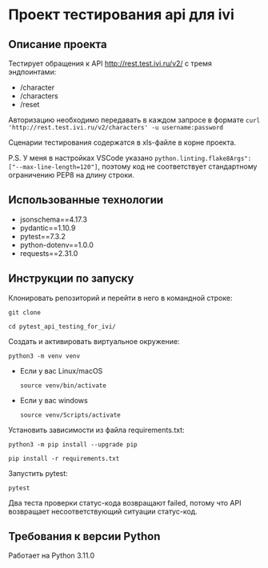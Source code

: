 # Проект тестирования api для ivi


## Описание проекта
Тестирует обращения к API http://rest.test.ivi.ru/v2/ с тремя эндпоинтами:
 - /character
 - /characters
 - /reset

Авторизацию необходимо передавать в каждом запросе в формате
```curl 'http://rest.test.ivi.ru/v2/characters' -u username:password```

Сценарии тестирования содержатся в xls-файле в корне проекта.

P.S. У меня в настройках VSCode указано ```python.linting.flake8Args": ["--max-line-length=120"]```, поэтому код не соответствует стандартному ограничению PEP8 на длину строки.

## Использованные технологии
- jsonschema==4.17.3
- pydantic==1.10.9
- pytest==7.3.2
- python-dotenv==1.0.0
- requests==2.31.0

## Инструкции по запуску
Клонировать репозиторий и перейти в него в командной строке:

```
git clone 
```

```
cd pytest_api_testing_for_ivi/
```

Cоздать и активировать виртуальное окружение:

```
python3 -m venv venv
```

* Если у вас Linux/macOS

    ```
    source venv/bin/activate
    ```

* Если у вас windows

    ```
    source venv/Scripts/activate
    ```

Установить зависимости из файла requirements.txt:

```
python3 -m pip install --upgrade pip
```

```
pip install -r requirements.txt
```

Запустить pytest:
```
pytest
```

Два теста проверки статус-кода возвращают failed, потому что API возвращает несоответствующий ситуации статус-код.

## Требования к версии Python
Работает на Python 3.11.0
